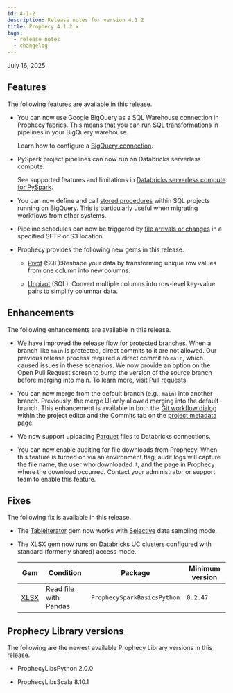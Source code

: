 ```yaml
---
id: 4-1-2
description: Release notes for version 4.1.2
title: Prophecy 4.1.2.x
tags:
  - release notes
  - changelog
---
```


July 16, 2025

## Features

The following features are available in this release.

- You can now use Google BigQuery as a SQL Warehouse connection in Prophecy fabrics. This means that you can run SQL transformations in pipelines in your BigQuery warehouse.

  Learn how to configure a [BigQuery connection](/administration/fabrics/prophecy-fabrics/connections/bigquery).

- PySpark project pipelines can now run on Databricks serverless compute.

  See supported features and limitations in [Databricks serverless compute for PySpark](/administration/fabrics/Spark-fabrics/databricks/databricks-serverless).

- You can now define and call [stored procedures](/analysts/stored-procedure) within SQL projects running on BigQuery. This is particularly useful when migrating workflows from other systems.

- Pipeline schedules can now be triggered by [file arrivals or changes](/analysts/triggers#file-arrival-or-change-trigger) in a specified SFTP or S3 location.

- Prophecy provides the following new gems in this release.

  - [Pivot](/analysts/pivot) (SQL):Reshape your data by transforming unique row values from one column into new columns.

  - [Unpivot](/analysts/unpivot) (SQL): Convert multiple columns into row-level key-value pairs to simplify columnar data.

## Enhancements

The following enhancements are available in this release.

- We have improved the release flow for protected branches. When a branch like `main` is protected, direct commits to it are not allowed. Our previous release process required a direct commit to `main`, which caused issues in these scenarios. We now provide an option on the Open Pull Request screen to bump the version of the source branch before merging into main. To learn more, visit [Pull requests](/engineers/git-pull-requests).

- You can now merge from the default branch (e.g., `main`) into another branch. Previously, the merge UI only allowed merging into the default branch. This enhancement is available in both the [Git workflow dialog](/engineers/git-workflow) within the project editor and the Commits tab on the [project metadata](/projects#metadata) page.

- We now support uploading [Parquet](/analysts/parquet) files to Databricks connections.

- You can now enable auditing for file downloads from Prophecy. When this feature is turned on via an environment flag, audit logs will capture the file name, the user who downloaded it, and the page in Prophecy where the download occurred. Contact your administrator or support team to enable this feature.

## Fixes

The following fix is available in this release.

- The [TableIterator](/engineers/table-iterator/) gem now works with [Selective](/engineers/data-sampling) data sampling mode.

- The XLSX gem now runs on [Databricks UC clusters](/administration/fabrics/Spark-fabrics/databricks/ucshared) configured with standard (formerly shared) access mode.

  | Gem                      | Condition             | Package                     | Minimum version |
  | ------------------------ | --------------------- | --------------------------- | --------------- |
  | [XLSX](/engineers/xlsx/) | Read file with Pandas | `ProphecySparkBasicsPython` | `0.2.47`        |

## Prophecy Library versions

The following are the newest available Prophecy Library versions in this release.

- ProphecyLibsPython 2.0.0

- ProphecyLibsScala 8.10.1
